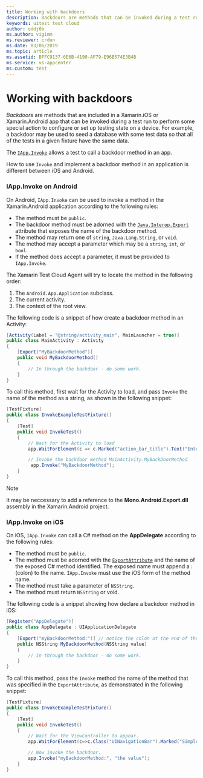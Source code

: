 ```yaml
---
title: Working with backdoors
description: Backdoors are methods that can be invoked during a test run to perform some special action to configure or set up testing state on a device.
keywords: uitest test cloud
author: oddj0b
ms.author: vigimm
ms.reviewer: crdun
ms.date: 03/06/2019
ms.topic: article
ms.assetid: BFFC9137-6E6B-4190-AF79-E96B574E3B4B
ms.service: vs-appcenter
ms.custom: test
---
```


# Working with backdoors

*Backdoors* are methods that are included in a Xamarin.iOS or Xamarin.Android
 app that can be invoked during a test run to perform some special action to configure or set up testing state on a device. For example, a backdoor may be used to seed a database with some test data so that all of the tests in a given fixture have the same data.

The [`IApp.Invoke`](https://developer.xamarin.com/api/member/Xamarin.UITest.IApp.Invoke/p/System.String/System.Object/) allows a test to call a backdoor method in an app. 

How to use `Invoke` and implement a backdoor method in an application is 
different between iOS and Android.

### IApp.Invoke on Android

On Android, `IApp.Invoke` can be used to invoke a method in the Xamarin.Android application according to the following rules:

* The method must be `public`.
* The backdoor method must be adorned with the [`Java.Interop.Export`](http://developer.xamarin.com/api/type/Java.Interop.ExportAttribute/) attribute that exposes the name of the backdoor method.
* The method may return one of `string`, `Java.Lang.String`, or `void`.
* The method may accept a parameter which may be a `string`, `int`, or `bool`. 
* If the method does accept a parameter, it must be provided to `IApp.Invoke`.    

The Xamarin Test Cloud Agent will try to locate the method in the following order:

1. The `Android.App.Application` subclass.
2. The current activity.
3. The context of the root view.

The following code is a snippet of how create a backdoor method in an Activity:

```csharp
[Activity(Label = "@string/activity_main", MainLauncher = true)]
public class MainActivity : Activity
{
    [Export("MyBackdoorMethod")]
    public void MyBackdoorMethod()
    {
        // In through the backdoor - do some work.
    }
}
```

To call this method, first wait for the Activity to load, and pass `Invoke` the name of the method as a string, as shown in the following snippet:

```csharp
[TestFixture]
public class InvokeExampleTestFixture() 
{
    [Test]
    public void InvokeTest()
    {
        // Wait for the Activity to load
        app.WaitForElement(c => c.Marked("action_bar_title").Text("Enter Credit Card Number"));

        // Invoke the backdoor method MainActivity.MyBackDoorMethod
         app.Invoke("MyBackdoorMethod");
    }
}
```

> [!NOTE]
> It may be neccessary to add a reference to the **Mono.Android.Export.dll** assembly in the Xamarin.Android project.


### IApp.Invoke on iOS

On iOS, `IApp.Invoke` can call a C# method on the **AppDelegate** according to the following rules:

* The method must be `public`.
* The method must be adorned with the  [`ExportAttribute`](http://developer.xamarin.com/api/type/Foundation.ExportAttribute/) and the name of the exposed C# method identified. The exposed name must append a *:* (colon) to the name. `IApp.Invoke` must use the iOS form of the method name.
* The method must take a parameter of `NSString`.
* The method must return `NSString` or void.

The following code is a snippet showing how declare a backdoor method in iOS:

```csharp
[Register("AppDelegate")]
public class AppDelegate : UIApplicationDelegate
{
    [Export("myBackdoorMethod:")] // notice the colon at the end of the method name
    public NSString MyBackdoorMethod(NSString value)
    {
        // In through the backdoor - do some work.
    }
}
```

To call this method, pass the `Invoke` method the name of the method that was specified in the `ExportAttribute`, as demonstrated in the following snippet:

```csharp
[TestFixture]
public class InvokeExampleTestFixture() 
{
    [Test]
    public void InvokeTest()
    {
        // Wait for the ViewController to appear.
        app.WaitForElement(c=>c.Class("UINavigationBar").Marked("Simple Credit Card Validator"));

        // Now invoke the backdoor.
        app.Invoke("myBackdoorMethod:", "the value");
    }
}
```
